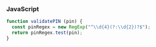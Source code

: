 
### JavaScript

```js
function validatePIN (pin) {
  const pinRegex = new RegExp("^\\d{4}(?:\\d{2})?$");
  return pinRegex.test(pin);
}
```
